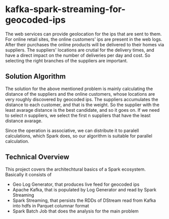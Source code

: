 # kafka-spark-streaming-for-geocoded-ips
The web services can provide geolocation for the ips that are sent to them. For online retail sites, the online customers' ips 
are present in the web logs. After their purchases the online products will be delivered to their homes via suppliers. The suppliers'
locations are crutial for the delivery times, and have a direct impact on the number of deliveries per day and cost.
So selecting the right branches of the suppliers are important. 

## Solution Algorithm
The solution for the above mentioned problem is mainly calculating the distance of the suppliers and the online customers, whose locations 
are very roughly discovered by geocoded ips. The suppliers accumulates the distance to each customer, and that is the weight. So the supplier
with the least avarage distance is the best candidate, and so it goes on. If we need to select n suppliers, we select the first n 
suppliers that have the least distance avarage.

Since the operation is associative, we can distribute it to paralell calculations, which Spark does, so our algorithm is suitable for parallel 
calculation.

## Technical Overview
This project covers the architechtural basics of a Spark ecosystem.
Basically it consists of
- Geo Log Generator, that produces live feed for geocoded ips
- Apache Kafka, that is populated by Log Generator and read by Spark Streaming
- Spark Streaming, that persists the RDDs of DStream read from Kafka into hdfs in Parquet columnar format
- Spark Batch Job that does the analysis for the main problem
